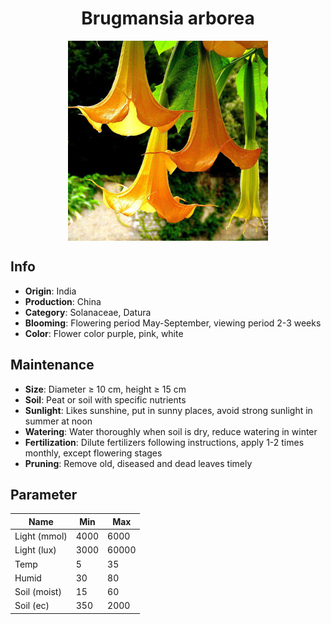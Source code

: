 <h1 align='center'>Brugmansia arborea</h1>
<p align="center">
    <img 
        align='center'
        width='320'
        src="../images/brugmansia arborea.png" 
        alt='Brugmansia arborea' />
</p>

## Info

 - **Origin**: India
 - **Production**: China
 - **Category**: Solanaceae, Datura
 - **Blooming**: Flowering period May-September, viewing period 2-3 weeks
 - **Color**: Flower color purple, pink, white

## Maintenance

 - **Size**: Diameter ≥ 10 cm, height ≥ 15 cm
 - **Soil**: Peat or soil with specific nutrients
 - **Sunlight**: Likes sunshine, put in sunny places, avoid strong sunlight in summer at noon
 - **Watering**: Water thoroughly when soil is dry, reduce watering in winter
 - **Fertilization**: Dilute fertilizers following instructions, apply 1-2 times monthly, except flowering stages
 - **Pruning**: Remove old, diseased and dead leaves timely

## Parameter

| Name         | Min  | Max   |
|--------------|------|-------|
| Light (mmol) | 4000 | 6000  |
| Light (lux)  | 3000 | 60000 |
| Temp         | 5    | 35    |
| Humid        | 30   | 80    |
| Soil (moist) | 15   | 60    |
| Soil (ec)    | 350  | 2000  |